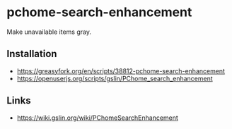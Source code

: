 # pchome-search-enhancement

Make unavailable items gray.

## Installation

* https://greasyfork.org/en/scripts/38812-pchome-search-enhancement
* https://openuserjs.org/scripts/gslin/PChome_search_enhancement

## Links

* https://wiki.gslin.org/wiki/PChomeSearchEnhancement
